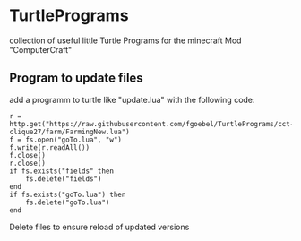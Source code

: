 # TurtlePrograms
collection of useful little Turtle Programs for the minecraft Mod "ComputerCraft"

## Program to update files
add a programm to turtle like "update.lua" with the following code:
``` 
r = http.get("https://raw.githubusercontent.com/fgoebel/TurtlePrograms/cct-clique27/farm/FarmingNew.lua")
f = fs.open("goTo.lua", "w")
f.write(r.readAll())
f.close()
r.close()
if fs.exists("fields" then
    fs.delete("fields")
end
if fs.exists("goTo.lua") then
    fs.delete("goTo.lua")
end
```
Delete files to ensure reload of updated versions


